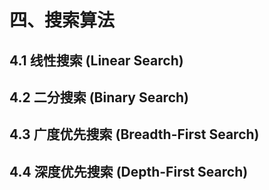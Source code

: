 # 四、搜索算法

## 4.1 线性搜索 (Linear Search)

## 4.2 二分搜索 (Binary Search)

## 4.3 广度优先搜索 (Breadth-First Search)

## 4.4 深度优先搜索 (Depth-First Search)
